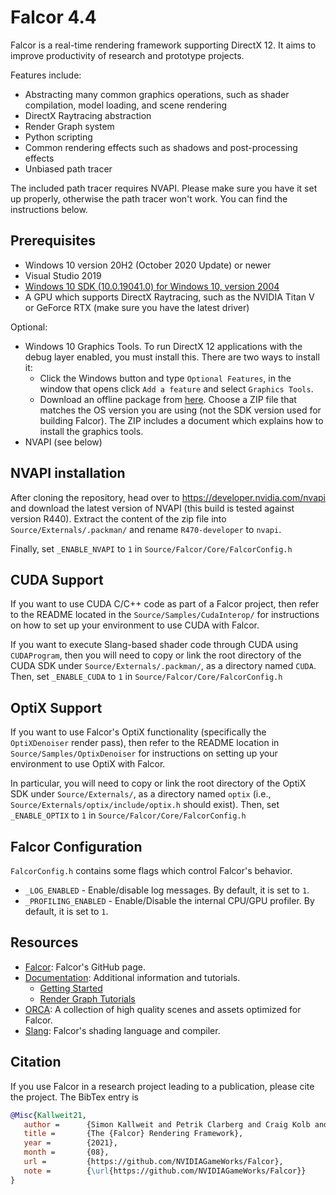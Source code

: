 # Falcor 4.4

Falcor is a real-time rendering framework supporting DirectX 12. It aims to improve productivity of research and prototype projects.

Features include:
* Abstracting many common graphics operations, such as shader compilation, model loading, and scene rendering
* DirectX Raytracing abstraction
* Render Graph system
* Python scripting
* Common rendering effects such as shadows and post-processing effects
* Unbiased path tracer

The included path tracer requires NVAPI. Please make sure you have it set up properly, otherwise the path tracer won't work. You can find the instructions below.

## Prerequisites
- Windows 10 version 20H2 (October 2020 Update) or newer
- Visual Studio 2019
- [Windows 10 SDK (10.0.19041.0) for Windows 10, version 2004](https://developer.microsoft.com/en-us/windows/downloads/windows-10-sdk/)
- A GPU which supports DirectX Raytracing, such as the NVIDIA Titan V or GeForce RTX (make sure you have the latest driver)

Optional:
- Windows 10 Graphics Tools. To run DirectX 12 applications with the debug layer enabled, you must install this. There are two ways to install it:
    - Click the Windows button and type `Optional Features`, in the window that opens click `Add a feature` and select `Graphics Tools`.
    - Download an offline package from [here](https://docs.microsoft.com/en-us/windows-hardware/test/hlk/windows-hardware-lab-kit#supplemental-content-for-graphics-media-and-mean-time-between-failures-mtbf-tests). Choose a ZIP file that matches the OS version you are using (not the SDK version used for building Falcor). The ZIP includes a document which explains how to install the graphics tools.
- NVAPI (see below)

## NVAPI installation
After cloning the repository, head over to https://developer.nvidia.com/nvapi and download the latest version of NVAPI (this build is tested against version R440).
Extract the content of the zip file into `Source/Externals/.packman/` and rename `R470-developer` to `nvapi`.

Finally, set `_ENABLE_NVAPI` to `1` in `Source/Falcor/Core/FalcorConfig.h`

## CUDA Support
If you want to use CUDA C/C++ code as part of a Falcor project, then refer to the README located in the `Source/Samples/CudaInterop/` for instructions on how to set up your environment to use CUDA with Falcor.

If you want to execute Slang-based shader code through CUDA using `CUDAProgram`, then you will need to copy or link the root directory of the CUDA SDK under `Source/Externals/.packman/`, as a directory named `CUDA`.
Then, set `_ENABLE_CUDA` to `1` in `Source/Falcor/Core/FalcorConfig.h`

## OptiX Support
If you want to use Falcor's OptiX functionality (specifically the `OptiXDenoiser` render pass), then refer to the README location in `Source/Samples/OptixDenoiser` for instructions on setting up your environment to use OptiX with Falcor.

In particular, you will need to copy or link the root directory of the OptiX SDK under `Source/Externals/`, as a directory named `optix` (i.e., `Source/Externals/optix/include/optix.h` should exist).
Then, set `_ENABLE_OPTIX` to `1` in `Source/Falcor/Core/FalcorConfig.h`

## Falcor Configuration
`FalcorConfig.h` contains some flags which control Falcor's behavior.
- `_LOG_ENABLED` - Enable/disable log messages. By default, it is set to `1`.
- `_PROFILING_ENABLED` - Enable/Disable the internal CPU/GPU profiler. By default, it is set to `1`.

## Resources
- [Falcor](https://github.com/NVIDIAGameWorks/Falcor): Falcor's GitHub page.
- [Documentation](./Docs/index.md): Additional information and tutorials.
    - [Getting Started](./Docs/Getting-Started.md)
    - [Render Graph Tutorials](./Docs/Tutorials/index.md)
- [ORCA](https://developer.nvidia.com/orca): A collection of high quality scenes and assets optimized for Falcor.
- [Slang](https://github.com/shader-slang/slang): Falcor's shading language and compiler.

## Citation
If you use Falcor in a research project leading to a publication, please cite the project.
The BibTex entry is

```bibtex
@Misc{Kallweit21,
   author =      {Simon Kallweit and Petrik Clarberg and Craig Kolb and Kai-Hwa Yao and T. Foley and Lifan Wu and Lucy Chen and Tomas Akenine-Moller and Chris Wyman and Cyril Crassin and Nir Benty},
   title =       {The {Falcor} Rendering Framework},
   year =        {2021},
   month =       {08},
   url =         {https://github.com/NVIDIAGameWorks/Falcor},
   note =        {\url{https://github.com/NVIDIAGameWorks/Falcor}}
}
```
